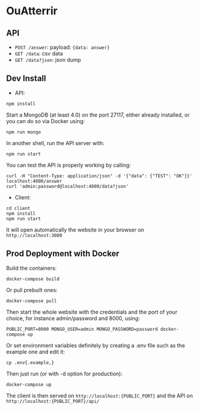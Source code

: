 # OuAtterrir

## API

* `POST /answer`: payload: `{data: answer}`
* `GET /data`: csv data
* `GET /data?json`: json dump


## Dev Install

- API:

```
npm install
```

Start a MongoDB (at least 4.0) on the port 27117, either already installed, or you can do so via Docker using:
```
npm run mongo
```

In another shell, run the API server with:
```
npm run start
```

You can test the API is properly working by calling:
```
curl -H "Content-Type: application/json" -d '{"data": {"TEST": "OK"}}' localhost:4000/answer
curl 'admin:password@localhost:4000/data?json'
```

- Client:

```
cd client
npm install
npm run start
```

It will open automatically the website in your browser on `http://localhost:3000`


## Prod Deployment with Docker

Build the containers:
```
docker-compose build
```

Or pull prebuilt ones:
```
docker-compose pull
```

Then start the whole website with the credentials and the port of your choice, for instance admin/password and 8000, using:
```
PUBLIC_PORT=8000 MONGO_USER=admin MONGO_PASSWORD=password docker-compose up
```

Or set environment variables definitely by creating a .env file such as the example one and edit it:
```
cp .env{.example,}
```

Then just run (or with -d option for production):
```
docker-compose up
```

The client is then served on `http://localhost:{PUBLIC_PORT}` and the API on `http://localhost:{PUBLIC_PORT}/api/`
